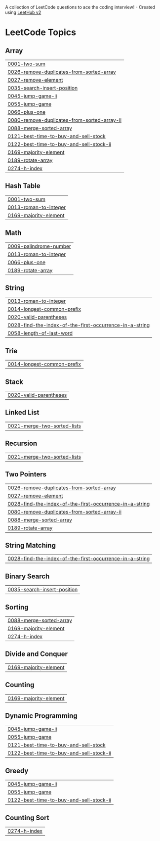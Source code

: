 A collection of LeetCode questions to ace the coding interview! - Created using [LeetHub v2](https://github.com/arunbhardwaj/LeetHub-2.0)
<!---LeetCode Topics Start-->
# LeetCode Topics
## Array
|  |
| ------- |
| [0001-two-sum](https://github.com/AnandRajBind/LeetCode-Problem/tree/master/0001-two-sum) |
| [0026-remove-duplicates-from-sorted-array](https://github.com/AnandRajBind/LeetCode-Problem/tree/master/0026-remove-duplicates-from-sorted-array) |
| [0027-remove-element](https://github.com/AnandRajBind/LeetCode-Problem/tree/master/0027-remove-element) |
| [0035-search-insert-position](https://github.com/AnandRajBind/LeetCode-Problem/tree/master/0035-search-insert-position) |
| [0045-jump-game-ii](https://github.com/AnandRajBind/LeetCode-Problem/tree/master/0045-jump-game-ii) |
| [0055-jump-game](https://github.com/AnandRajBind/LeetCode-Problem/tree/master/0055-jump-game) |
| [0066-plus-one](https://github.com/AnandRajBind/LeetCode-Problem/tree/master/0066-plus-one) |
| [0080-remove-duplicates-from-sorted-array-ii](https://github.com/AnandRajBind/LeetCode-Problem/tree/master/0080-remove-duplicates-from-sorted-array-ii) |
| [0088-merge-sorted-array](https://github.com/AnandRajBind/LeetCode-Problem/tree/master/0088-merge-sorted-array) |
| [0121-best-time-to-buy-and-sell-stock](https://github.com/AnandRajBind/LeetCode-Problem/tree/master/0121-best-time-to-buy-and-sell-stock) |
| [0122-best-time-to-buy-and-sell-stock-ii](https://github.com/AnandRajBind/LeetCode-Problem/tree/master/0122-best-time-to-buy-and-sell-stock-ii) |
| [0169-majority-element](https://github.com/AnandRajBind/LeetCode-Problem/tree/master/0169-majority-element) |
| [0189-rotate-array](https://github.com/AnandRajBind/LeetCode-Problem/tree/master/0189-rotate-array) |
| [0274-h-index](https://github.com/AnandRajBind/LeetCode-Problem/tree/master/0274-h-index) |
## Hash Table
|  |
| ------- |
| [0001-two-sum](https://github.com/AnandRajBind/LeetCode-Problem/tree/master/0001-two-sum) |
| [0013-roman-to-integer](https://github.com/AnandRajBind/LeetCode-Problem/tree/master/0013-roman-to-integer) |
| [0169-majority-element](https://github.com/AnandRajBind/LeetCode-Problem/tree/master/0169-majority-element) |
## Math
|  |
| ------- |
| [0009-palindrome-number](https://github.com/AnandRajBind/LeetCode-Problem/tree/master/0009-palindrome-number) |
| [0013-roman-to-integer](https://github.com/AnandRajBind/LeetCode-Problem/tree/master/0013-roman-to-integer) |
| [0066-plus-one](https://github.com/AnandRajBind/LeetCode-Problem/tree/master/0066-plus-one) |
| [0189-rotate-array](https://github.com/AnandRajBind/LeetCode-Problem/tree/master/0189-rotate-array) |
## String
|  |
| ------- |
| [0013-roman-to-integer](https://github.com/AnandRajBind/LeetCode-Problem/tree/master/0013-roman-to-integer) |
| [0014-longest-common-prefix](https://github.com/AnandRajBind/LeetCode-Problem/tree/master/0014-longest-common-prefix) |
| [0020-valid-parentheses](https://github.com/AnandRajBind/LeetCode-Problem/tree/master/0020-valid-parentheses) |
| [0028-find-the-index-of-the-first-occurrence-in-a-string](https://github.com/AnandRajBind/LeetCode-Problem/tree/master/0028-find-the-index-of-the-first-occurrence-in-a-string) |
| [0058-length-of-last-word](https://github.com/AnandRajBind/LeetCode-Problem/tree/master/0058-length-of-last-word) |
## Trie
|  |
| ------- |
| [0014-longest-common-prefix](https://github.com/AnandRajBind/LeetCode-Problem/tree/master/0014-longest-common-prefix) |
## Stack
|  |
| ------- |
| [0020-valid-parentheses](https://github.com/AnandRajBind/LeetCode-Problem/tree/master/0020-valid-parentheses) |
## Linked List
|  |
| ------- |
| [0021-merge-two-sorted-lists](https://github.com/AnandRajBind/LeetCode-Problem/tree/master/0021-merge-two-sorted-lists) |
## Recursion
|  |
| ------- |
| [0021-merge-two-sorted-lists](https://github.com/AnandRajBind/LeetCode-Problem/tree/master/0021-merge-two-sorted-lists) |
## Two Pointers
|  |
| ------- |
| [0026-remove-duplicates-from-sorted-array](https://github.com/AnandRajBind/LeetCode-Problem/tree/master/0026-remove-duplicates-from-sorted-array) |
| [0027-remove-element](https://github.com/AnandRajBind/LeetCode-Problem/tree/master/0027-remove-element) |
| [0028-find-the-index-of-the-first-occurrence-in-a-string](https://github.com/AnandRajBind/LeetCode-Problem/tree/master/0028-find-the-index-of-the-first-occurrence-in-a-string) |
| [0080-remove-duplicates-from-sorted-array-ii](https://github.com/AnandRajBind/LeetCode-Problem/tree/master/0080-remove-duplicates-from-sorted-array-ii) |
| [0088-merge-sorted-array](https://github.com/AnandRajBind/LeetCode-Problem/tree/master/0088-merge-sorted-array) |
| [0189-rotate-array](https://github.com/AnandRajBind/LeetCode-Problem/tree/master/0189-rotate-array) |
## String Matching
|  |
| ------- |
| [0028-find-the-index-of-the-first-occurrence-in-a-string](https://github.com/AnandRajBind/LeetCode-Problem/tree/master/0028-find-the-index-of-the-first-occurrence-in-a-string) |
## Binary Search
|  |
| ------- |
| [0035-search-insert-position](https://github.com/AnandRajBind/LeetCode-Problem/tree/master/0035-search-insert-position) |
## Sorting
|  |
| ------- |
| [0088-merge-sorted-array](https://github.com/AnandRajBind/LeetCode-Problem/tree/master/0088-merge-sorted-array) |
| [0169-majority-element](https://github.com/AnandRajBind/LeetCode-Problem/tree/master/0169-majority-element) |
| [0274-h-index](https://github.com/AnandRajBind/LeetCode-Problem/tree/master/0274-h-index) |
## Divide and Conquer
|  |
| ------- |
| [0169-majority-element](https://github.com/AnandRajBind/LeetCode-Problem/tree/master/0169-majority-element) |
## Counting
|  |
| ------- |
| [0169-majority-element](https://github.com/AnandRajBind/LeetCode-Problem/tree/master/0169-majority-element) |
## Dynamic Programming
|  |
| ------- |
| [0045-jump-game-ii](https://github.com/AnandRajBind/LeetCode-Problem/tree/master/0045-jump-game-ii) |
| [0055-jump-game](https://github.com/AnandRajBind/LeetCode-Problem/tree/master/0055-jump-game) |
| [0121-best-time-to-buy-and-sell-stock](https://github.com/AnandRajBind/LeetCode-Problem/tree/master/0121-best-time-to-buy-and-sell-stock) |
| [0122-best-time-to-buy-and-sell-stock-ii](https://github.com/AnandRajBind/LeetCode-Problem/tree/master/0122-best-time-to-buy-and-sell-stock-ii) |
## Greedy
|  |
| ------- |
| [0045-jump-game-ii](https://github.com/AnandRajBind/LeetCode-Problem/tree/master/0045-jump-game-ii) |
| [0055-jump-game](https://github.com/AnandRajBind/LeetCode-Problem/tree/master/0055-jump-game) |
| [0122-best-time-to-buy-and-sell-stock-ii](https://github.com/AnandRajBind/LeetCode-Problem/tree/master/0122-best-time-to-buy-and-sell-stock-ii) |
## Counting Sort
|  |
| ------- |
| [0274-h-index](https://github.com/AnandRajBind/LeetCode-Problem/tree/master/0274-h-index) |
<!---LeetCode Topics End-->